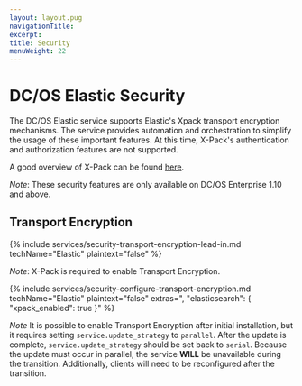 ```yaml
---
layout: layout.pug
navigationTitle:
excerpt:
title: Security
menuWeight: 22
---
```


# DC/OS Elastic Security

The DC/OS Elastic service supports Elastic's Xpack transport encryption mechanisms. The service provides automation and orchestration to simplify the usage of these important features. At this time, X-Pack's authentication and authorization features are not supported.

A good overview of X-Pack can be found [here](https://www.elastic.co/guide/en/x-pack/current/xpack-introduction.html).

*Note*: These security features are only available on DC/OS Enterprise 1.10 and above.

## Transport Encryption

{% include services/security-transport-encryption-lead-in.md
    techName="Elastic" plaintext="false" %}

*Note*: X-Pack is required to enable Transport Encryption.

{% include services/security-configure-transport-encryption.md
    techName="Elastic"
    plaintext="false"
    extras=",
    \"elasticsearch\": {
        \"xpack_enabled\": true
    }" %}

*Note* It is possible to enable Transport Encryption after initial installation, but it requires setting `service.update_strategy` to `parallel`. After the update is complete, `service.update_strategy` should be set back to `serial`. Because the update must occur in parallel, the service **WILL** be unavailable during the transition. Additionally, clients will need to be reconfigured after the transition.
